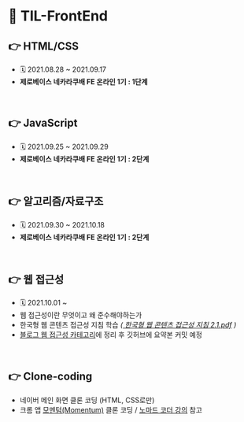 # 📌 TIL-FrontEnd


## 👉 HTML/CSS
- 🗓 2021.08.28 ~ 2021.09.17
- **제로베이스 네카라쿠배 FE 온라인 1기 : 1단계**  

<br>
 
## 👉 JavaScript
- 🗓 2021.09.25 ~ 2021.09.29
- **제로베이스 네카라쿠배 FE 온라인 1기 : 2단계**  

<br>
 



## 👉 알고리즘/자료구조
- 🗓 2021.09.30 ~ 2021.10.18
- **제로베이스 네카라쿠배 FE 온라인 1기 : 2단계**  

<br>



## 👉 웹 접근성
- 🗓 2021.10.01 ~ 
- 웹 접근성이란 무엇이고 왜 준수해야하는가
- 한국형 웹 콘텐츠 접근성 지침 학습 _(<a href="https://www.wah.or.kr:444/Participation/%ED%95%9C%EA%B5%AD%ED%98%95%EC%9B%B9%EC%BD%98%ED%85%90%EC%B8%A0%EC%A0%91%EA%B7%BC%EC%84%B1%EC%A7%80%EC%B9%A82.1.pdf">
한국형 웹 콘텐츠 접근성 지침 2.1.pdf</a> )_
- <a href="https://dev-ku.tistory.com/category/FrontEnd/웹%20접근성">블로그 웹 접근성 카테고리</a>에 정리 후 깃허브에 요약본 커밋 예정

<br>


## 👉 Clone-coding
- 네이버 메인 화면 클론 코딩 (HTML, CSS로만) 
- 크롬 앱 <a href="https://bit.ly/3o3kVFh">모멘텀(Momentum)</a> 클론 코딩  / <a href="https://nomadcoders.co/javascript-for-beginners">노마드 코더 강의</a> 참고 